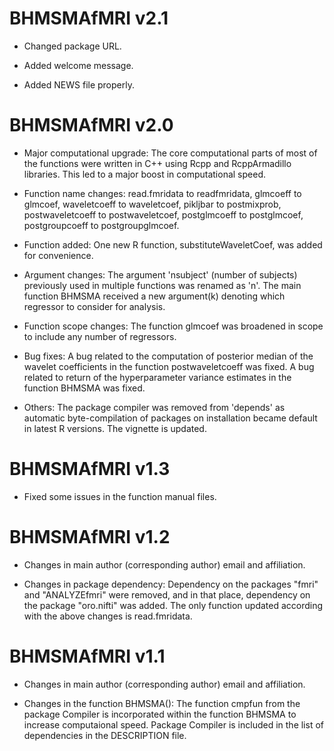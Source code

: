 
# BHMSMAfMRI v2.1 

* Changed package URL.

* Added welcome message.

* Added NEWS file properly.


# BHMSMAfMRI v2.0

* Major computational upgrade: The core computational parts of most of the functions were written in C++ using Rcpp and RcppArmadillo libraries. This led to a major boost in computational speed.

* Function name changes: read.fmridata to readfmridata, glmcoeff to glmcoef, waveletcoeff to waveletcoef, pikljbar to postmixprob, postwaveletcoeff to postwaveletcoef, postglmcoeff to postglmcoef, postgroupcoeff to postgroupglmcoef.

* Function added: One new R function, substituteWaveletCoef, was added for convenience.

* Argument changes: The argument 'nsubject' (number of subjects) previously used in multiple functions was renamed as 'n'. The main function BHMSMA received a new argument(k) denoting which regressor to consider for analysis.

* Function scope changes: The function glmcoef was broadened in scope to include any number of regressors.

* Bug fixes: A bug related to the computation of posterior median of the wavelet coefficients in the function postwaveletcoeff was fixed. A bug related to return of the hyperparameter variance estimates in the function BHMSMA was fixed.

* Others: The package compiler was removed from 'depends' as automatic byte-compilation of packages on installation became default in latest R versions.
		  The vignette is updated.


# BHMSMAfMRI v1.3

* Fixed some issues in the function manual files.


# BHMSMAfMRI v1.2

* Changes in main author (corresponding author) email and affiliation.

* Changes in package dependency: Dependency on the packages "fmri" and "ANALYZEfmri" were removed, and in that place, dependency on the package "oro.nifti" was added. The only function updated according with the above changes is read.fmridata.


# BHMSMAfMRI v1.1

* Changes in main author (corresponding author) email and affiliation. 

* Changes in the function BHMSMA(): The function cmpfun from the package Compiler is incorporated within the function BHMSMA to increase computaional speed. Package Compiler is included in the list of dependencies in the DESCRIPTION file.
